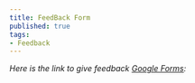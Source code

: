 ```yaml
---
title: FeedBack Form
published: true
tags:
- Feedback
---
```

*Here is the link to give feedback [Google Forms](http://goo.gl/forms/EmcCqx0de5):*
